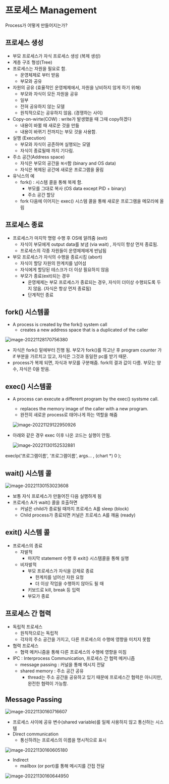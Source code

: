 # 프로세스 Management



Process가 어떻게 만들어지는가?

## 프로세스 생성

- 부모 프로세스가 자식 프로세스 생성 (복제 생성)
- 계층 구조 형성(Tree)
- 프로세스는 자원을 필요로 함.
  - 운영체제로 부터 받음
  - 부모와 공유
- 자원의 공유 (효율적인 운영체제에서, 자원을 낭비하지 않게 하기 위해)
  - 부모와 자식이 모든 자원을 공유
  - 일부
  - 전혀 공유하지 않는 모델
  - 원칙적으로는 공유하지 않음. (경쟁하는 사이)
- Copy-on-wirte(COW) : write가 발생했을 때 그때 copy하겠다
  - 내용이 바뀔 때 새로운 것을 만듦
  - 내용이 바뀌기 전까지는 부모 것을 사용함.
- 실행 (Execution)
  - 부모와 자식이 공존하며 실행되는 모델
  - 자식이 종료될때 까지 기다림.
- 주소 공간(Address space)
  - 자식은 부모의 공간을 `복사`함 (binary and OS data)
  - 자식은 복제된 공간에 새로운 프로그램을 올림
- 유닉스의 예
  - fork() : 시스템 콜을 통해 복제 함.
    - 부모를 그대로 복사 (OS data except PID + binary)
    - 주소 공간 할당
  - fork 다음에 이어지는 exec() 시스템 콜을 통해 새로운 프로그램을 메모리에 올림



## 프로세스 종료

- 프로세스가 마지막 명령 수행 후 OS에 알려줌 (exit)
  - 자식이 부모에게 output data를 보냄 (via wait) , 자식이 항상 먼저 종료됨.
  - 프로세스의 각종 자원들이 운영체제에게 반납됨
- 부모 프로세스가 자식의 수행을 종료시킴 (abort)
  - 자식이 할당 자원의 한계치를 넘어섬
  - 자식에게 할당된 테스크가 더 이상 필요하지 않음
  - 부모가 종료(exit)되는 경우
    - 운영체제는 부모 프로세스가 종료되는 경우, 자식이 더이상 수행되도록 두지 않음. (자식은 항상 먼저 종료됨)
    - 단계적인 종료



## fork() 시스템콜

- A process is created by the fork() system call
  - creates a new address space that is a duplicated of the caller

![image-20221128170756380](C:\Users\multicampus\AppData\Roaming\Typora\typora-user-images\image-20221128170756380.png)

- 자식은 fork() 밑에부터 진행 됨. 부모가 fork()를 하고난 후 program counter 가 if 부분을 가르치고 있고, 자식은 그것과 동일한 pc를 받기 때문.
- process가 복제 되면, 자식과 부모를 구분해줌. fork의 결과 값이 다름. 부모는 양수, 자식은 0을 받음.



## exec() 시스템콜

- A process can execute a different program by the exec() systsme call.

  - replaces the memory image of the caller with a new program.
  - 완전히 새로운 process로 태어나게 하는 역할을 해줌

  ![image-20221129122950926](C:\Users\multicampus\AppData\Roaming\Typora\typora-user-images\image-20221129122950926.png)



- 아래와 같은 경우 exec 이후 나온 코드는 실행이 안됨.

  ![image-20221130152532881](C:\Users\multicampus\AppData\Roaming\Typora\typora-user-images\image-20221130152532881.png)



execlp('프로그램이름', '프로그램이름', args... , (chart *) 0 );



## wait() 시스템 콜

![image-20221130153023608](C:\Users\multicampus\AppData\Roaming\Typora\typora-user-images\image-20221130153023608.png)

- 보통 자식 프로세스가 만들어진 다음 실행하게 됨
- 프로세스 A가 wait() 콜을 호출하면
  - 커널은 child가 종료될 때까지 프로세스 A를 sleep (block)
  - Child process가 종료되면 커널은 프로세스 A를 깨움 (ready)



## exit() 시스템 콜

- 프로세스의 종료
  - 자발적
    - 마지막 statement 수행 후 exit() 시스템콜을 통해 실행
  - 비자발적
    - 부모 프로세스가 자식을 강제로 종료
      - 한계치를 넘어선 자원 요청
      - 더 이상 작업을 수행하지 않아도 될 때
    - 키보드로 kill, break 등 입력
    - 부모가 종료



## 프로세스 간 협력

- 독립적 프로세스
  - 원칙적으로는 독립적
  - 각자의 주소 공간을 가지고, 다른 프로세스의 수행에 영향을 미치지 못함
- 협력 프로세스
  - 협력 메커니즘을 통해 다른 프로세스의 수행에 영향을 미침
- IPC : Interprocess Communication, 프로세스 간 협력 메커니즘
  - message passing : 커널을 통해 메시지 전달
  - shared memory : 주소 공간 공유
    - thread는 주소 공간을 공유하고 있기 때문에 프로세스간 협력은 아니지만, 완전한 협력이 가능함.



## Message Passing

![image-20221130160716607](C:\Users\multicampus\AppData\Roaming\Typora\typora-user-images\image-20221130160716607.png)

- 프로세스 사이에 공유 변수(shared variable)를 일체 사용하지 않고 통신하는 시스템
- Direct communication
  - 통신하려는 프로세스의 이름을 명시적으로 표시

![image-20221130160605180](C:\Users\multicampus\AppData\Roaming\Typora\typora-user-images\image-20221130160605180.png)

- Indirect
  - mailbox (or port)를 통해 메시지를 간접 전달

![image-20221130160644950](C:\Users\multicampus\AppData\Roaming\Typora\typora-user-images\image-20221130160644950.png)

